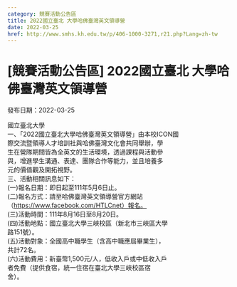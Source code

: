 ```yaml
---
category: 競賽活動公告區
title: 2022國立臺北 大學哈佛臺灣英文領導營
date: 2022-03-25
href: http://www.smhs.kh.edu.tw/p/406-1000-3271,r21.php?Lang=zh-tw
---
```


# [競賽活動公告區] 2022國立臺北 大學哈佛臺灣英文領導營

發布日期：2022-03-25

國立臺北大學  
一、「2022國立臺北大學哈佛臺灣英文領導營」由本校ICON國  
際交流暨領導人才培訓社與哈佛臺灣文化會共同舉辦，學  
生在營隊期間皆為全英文的生活環境，透過課程與活動參  
與，增進學生溝通、表達、團隊合作等能力，並且培養多  
元的價值觀及開拓視野。  
三、活動相關訊息如下：  
(一)報名日期：即日起至111年5月6日止。  
(二)報名方式：請至哈佛臺灣英文領導營官方網站  
（https://www.facebook.com/HTLCnet）報名。  
(三)活動時間：111年8月16日至8月20日。  
(四)活動地點：國立臺北大學三峽校區（新北市三峽區大學  
路151號）。  
(五)活動對象：全國高中職學生（含高中職應屆畢業生），  
共計72名。  
(六)活動費用：新臺幣1,500元/人，低收入戶或中低收入戶  
者免費（提供食宿，統一住宿在臺北大學三峽校區宿  
舍）。

